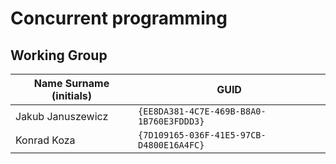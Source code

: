 # Concurrent programming

## Working Group

| Name Surname (initials) | GUID                                     |
| ----------------------- | ---------------------------------------- |
| Jakub Januszewicz       | `{EE8DA381-4C7E-469B-B8A0-1B760E3FDDD3}` |
| Konrad Koza             | `{7D109165-036F-41E5-97CB-D4800E16A4FC}` |
